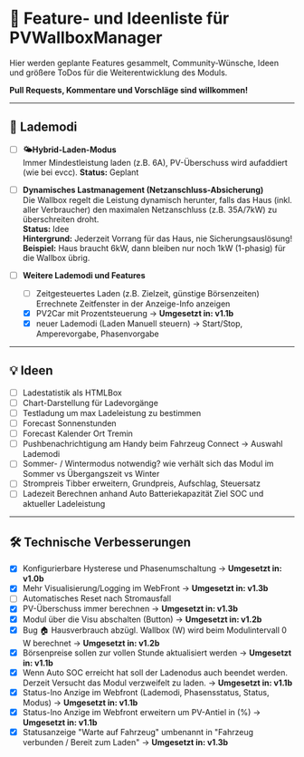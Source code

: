 # 🌟 Feature- und Ideenliste für PVWallboxManager

Hier werden geplante Features gesammelt, Community-Wünsche, Ideen und größere ToDos für die Weiterentwicklung des Moduls.
  
**Pull Requests, Kommentare und Vorschläge sind willkommen!**
  
---

## 🚗 Lademodi

- [ ] **🌤️Hybrid-Laden-Modus**  
      Immer Mindestleistung laden (z.B. 6A), PV-Überschuss wird aufaddiert (wie bei evcc).
      **Status:** Geplant

- [ ] **Dynamisches Lastmanagement (Netzanschluss-Absicherung)**  
      Die Wallbox regelt die Leistung dynamisch herunter, falls das Haus (inkl. aller Verbraucher) den maximalen Netzanschluss (z.B. 35A/7kW) zu überschreiten droht.  
      **Status:** Idee  
      **Hintergrund:** Jederzeit Vorrang für das Haus, nie Sicherungsauslösung!  
      **Beispiel:** Haus braucht 6kW, dann bleiben nur noch 1kW (1-phasig) für die Wallbox übrig.  

- [ ] **Weitere Lademodi und Features**
    - [ ] Zeitgesteuertes Laden (z.B. Zielzeit, günstige Börsenzeiten) Errechnete Zeitfenster in der Anzeige-Info anzeigen
    - [x] PV2Car mit Prozentsteuerung -> **Umgesetzt in: v1.1b**
    - [x] neuer Lademodi (Laden Manuell steuern) -> Start/Stop, Amperevorgabe, Phasenvorgabe

---

## 💡 Ideen

- [ ] Ladestatistik als HTMLBox
- [ ] Chart-Darstellung für Ladevorgänge
- [ ] Testladung um max Ladeleistung zu bestimmen
- [ ] Forecast Sonnenstunden
- [ ] Forecast Kalender Ort Tremin
- [ ] Pushbenachrichtigung am Handy beim Fahrzeug Connect -> Auswahl Lademodi
- [ ] Sommer- / Wintermodus notwendig? wie verhält sich das Modul im Sommer vs Übergangszeit vs Winter
- [ ] Strompreis Tibber erweitern, Grundpreis, Aufschlag, Steuersatz
- [ ] Ladezeit Berechnen anhand Auto Batteriekapazität Ziel SOC und aktueller Ladeleistung

---
## 🛠️ Technische Verbesserungen

- [x] Konfigurierbare Hysterese und Phasenumschaltung -> **Umgesetzt in: v1.0b**
- [x] Mehr Visualisierung/Logging im WebFront -> **Umgesetzt in: v1.3b**
- [ ] Automatisches Reset nach Stromausfall
- [x] PV-Überschuss immer berechnen -> **Umgesetzt in: v1.3b**
- [x] Modul über die Visu abschalten (Button) -> **Umgesetzt in: v1.2b**
- [x] Bug 🏠 Hausverbrauch abzügl. Wallbox (W) wird beim Modulintervall 0 W berechnet -> **Umgesetzt in: v1.2b**
- [x] Börsenpreise sollen zur vollen Stunde aktualisiert werden -> **Umgesetzt in: v1.1b**
- [x] Wenn Auto SOC erreicht hat soll der Ladenodus auch beendet werden. Derzeit Versucht das Modul verzweifelt zu laden. -> **Umgesetzt in: v1.1b**
- [x] Status-Ino Anzige im Webfront (Lademodi, Phasensstatus, Status, Modus) -> **Umgesetzt in: v1.1b**
- [x] Status-Ino Anzige im Webfront erweitern um PV-Antiel in (%) -> **Umgesetzt in: v1.1b**
- [x] Statusanzeige "Warte auf Fahrzeug" umbenannt in "Fahrzeug verbunden / Bereit zum Laden" -> **Umgesetzt in: v1.3b**
